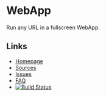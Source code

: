 WebApp
======

Run any URL in a fullscreen WebApp.

Links
-----

 - [Homepage](http://ized.in)
 - [Sources](https://github.com/rynr/webview)
 - [Issues](https://github.com/rynr/webview/issues)
 - [FAQ](https://github.com/rynr/webview/wiki/FAQ)
 - [![Build Status](https://travis-ci.org/rynr/webview.svg?branch=master)](https://travis-ci.org/rynr/webview)

